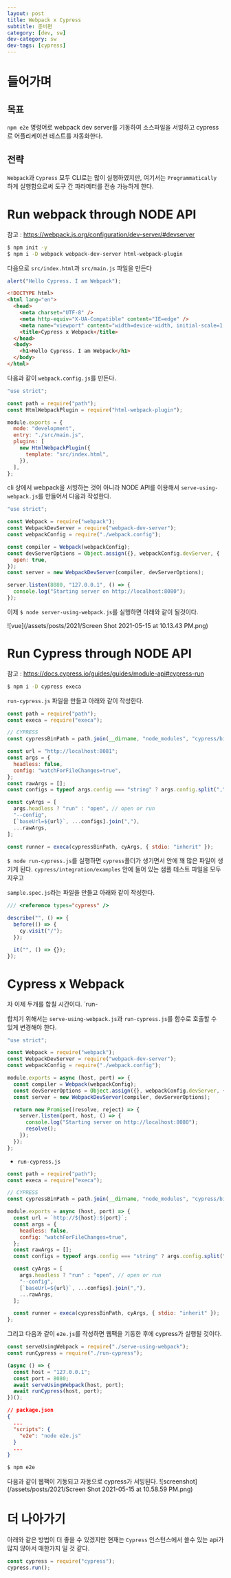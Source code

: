 ```yaml
---
layout: post
title: Webpack x Cypress
subtitle: 준비편
category: [dev, sw]
dev-category: sw
dev-tags: [cypress]
---
```


# 들어가며

## 목표

`npm e2e` 명령어로 webpack dev server를 기동하여 소스파일을 서빙하고 cypress로 어플리케이션 테스트를 자동화한다.

## 전략

`Webpack`과 `Cypress` 모두 CLI로는 많이 실행하였지만, 여기서는 `Programmatically` 하게 실행함으로써 도구 간 파라메터를 전송 가능하게 한다.

# Run webpack through NODE API

참고 : https://webpack.js.org/configuration/dev-server/#devserver

```sh
$ npm init -y
$ npm i -D webpack webpack-dev-server html-webpack-plugin
```

다음으로 `src/index.html`과 `src/main.js` 파일을 만든다

```js
alert("Hello Cypress. I am Webpack");
```

```html
<!DOCTYPE html>
<html lang="en">
  <head>
    <meta charset="UTF-8" />
    <meta http-equiv="X-UA-Compatible" content="IE=edge" />
    <meta name="viewport" content="width=device-width, initial-scale=1.0" />
    <title>Cypress x Webpack</title>
  </head>
  <body>
    <h1>Hello Cypress. I am Webpack</h1>
  </body>
</html>
```

다음과 같이 `webpack.config.js`를 만든다.

```js
"use strict";

const path = require("path");
const HtmlWebpackPlugin = require("html-webpack-plugin");

module.exports = {
  mode: "development",
  entry: "./src/main.js",
  plugins: [
    new HtmlWebpackPlugin({
      template: "src/index.html",
    }),
  ],
};
```

cli 상에서 webpack을 서빙하는 것이 아니라 NODE API를 이용해서
`serve-using-webpack.js`를 만들어서 다음과 작성한다.

```js
"use strict";

const Webpack = require("webpack");
const WebpackDevServer = require("webpack-dev-server");
const webpackConfig = require("./webpack.config");

const compiler = Webpack(webpackConfig);
const devServerOptions = Object.assign({}, webpackConfig.devServer, {
  open: true,
});
const server = new WebpackDevServer(compiler, devServerOptions);

server.listen(8080, "127.0.0.1", () => {
  console.log("Starting server on http://localhost:8080");
});
```

이제 `$ node server-using-webpack.js`를 실행하면 아래와 같이 될것이다.

![vue](/assets/posts/2021/Screen Shot 2021-05-15 at 10.13.43 PM.png)

# Run Cypress through NODE API

참고 : https://docs.cypress.io/guides/guides/module-api#cypress-run

```sh
$ npm i -D cypress execa
```

`run-cypress.js` 파일을 만들고 아래와 같이 작성한다.

```js
const path = require("path");
const execa = require("execa");

// CYPRESS
const cypressBinPath = path.join(__dirname, "node_modules", "cypress/bin/cypress");

const url = "http://localhost:8081";
const args = {
  headless: false,
  config: "watchForFileChanges=true",
};
const rawArgs = [];
const configs = typeof args.config === "string" ? args.config.split(",") : [];

const cyArgs = [
  args.headless ? "run" : "open", // open or run
  "--config",
  [`baseUrl=${url}`, ...configs].join(","),
  ...rawArgs,
];

const runner = execa(cypressBinPath, cyArgs, { stdio: "inherit" });
```

`$ node run-cypress.js`를 실행하면 `cypress`폴더가 생기면서 안에 꽤 많은 파일이 생기게 된다.
`cypress/integration/examples` 안에 들어 있는 샘플 테스트 파일을 모두 지우고

`sample.spec.js`라는 파일을 만들고 아래와 같이 작성한다.

```js
/// <reference types="cypress" />

describe("", () => {
  before(() => {
    cy.visit("/");
  });

  it("", () => {});
});
```

# Cypress x Webpack

자 이제 두개를 합칠 시간이다. `run-

합치기 위해서는 `serve-using-webpack.js`과 `run-cypress.js`를 함수로 호출할 수 있게 변경해야 한다.

```js
"use strict";

const Webpack = require("webpack");
const WebpackDevServer = require("webpack-dev-server");
const webpackConfig = require("./webpack.config");

module.exports = async (host, port) => {
  const compiler = Webpack(webpackConfig);
  const devServerOptions = Object.assign({}, webpackConfig.devServer, {});
  const server = new WebpackDevServer(compiler, devServerOptions);

  return new Promise((resolve, reject) => {
    server.listen(port, host, () => {
      console.log("Starting server on http://localhost:8080");
      resolve();
    });
  });
};
```

- `run-cypress.js`

```js
const path = require("path");
const execa = require("execa");

// CYPRESS
const cypressBinPath = path.join(__dirname, "node_modules", "cypress/bin/cypress");

module.exports = async (host, port) => {
  const url = `http://${host}:${port}`;
  const args = {
    headless: false,
    config: "watchForFileChanges=true",
  };
  const rawArgs = [];
  const configs = typeof args.config === "string" ? args.config.split(",") : [];

  const cyArgs = [
    args.headless ? "run" : "open", // open or run
    "--config",
    [`baseUrl=${url}`, ...configs].join(","),
    ...rawArgs,
  ];

  const runner = execa(cypressBinPath, cyArgs, { stdio: "inherit" });
};
```

그리고 다음과 같이 `e2e.js`를 작성하면 웹팩을 기동한 후에 cypress가 실행될 것이다.

```js
const serveUsingWebpack = require("./serve-using-webpack");
const runCypress = require("./run-cypress");

(async () => {
  const host = "127.0.0.1";
  const port = 8080;
  await serveUsingWebpack(host, port);
  await runCypress(host, port);
})();
```

```json
// package.json
{
  ...
  "scripts": {
    "e2e": "node e2e.js"
  }
  ...
}
```

```sh
$ npm e2e
```

다음과 같이 웹팩이 기동되고 자동으로 cypress가 서빙된다.
![screenshot](/assets/posts/2021/Screen Shot 2021-05-15 at 10.58.59 PM.png)

# 더 나아가기

아래와 같은 방법이 더 좋을 수 있겠지만 현재는 `Cypress` 인스턴스에서 쓸수 있는 api가 많지 않아서 매한가지 일 것 같다.

```js
const cypress = require("cypress");
cypress.run();
```
